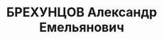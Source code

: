 ---
title: БРЕХУНЦОВ Александр Емельянович
description: "военврач 3 ранга, врач санчасти 22 мех. бригады КВО. \n  ВКВС - 25.12.1937,\
  \ ВМН. Расстрелян 26.12.1937, Киев"
---